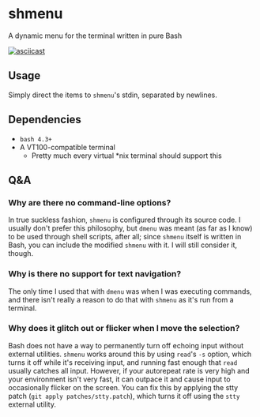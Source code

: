 # shmenu

A dynamic menu for the terminal written in pure Bash

[![asciicast](https://asciinema.org/a/232466.svg)](https://asciinema.org/a/232466)

## Usage

Simply direct the items to `shmenu`'s stdin, separated by newlines.

## Dependencies

- `bash 4.3+`
- A VT100-compatible terminal
	- Pretty much every virtual \*nix terminal should support this

## Q&A

### Why are there no command-line options?

In true suckless fashion, `shmenu` is configured through its source code. I usually don't prefer this philosophy, but `dmenu` was meant (as far as I know) to be used through shell scripts, after all; since `shmenu` itself is written in Bash, you can include the modified `shmenu` with it. I will still consider it, though.

### Why is there no support for text navigation?

The only time I used that with `dmenu` was when I was executing commands, and there isn't really a reason to do that with `shmenu` as it's run from a terminal.

### Why does it glitch out or flicker when I move the selection?

Bash does not have a way to permanently turn off echoing input without external utilities. `shmenu` works around this by using `read`'s `-s` option, which turns it off while it's receiving input, and running fast enough that `read` usually catches all input. However, if your autorepeat rate is very high and your environment isn't very fast, it can outpace it and cause input to occasionally flicker on the screen. You can fix this by applying the stty patch (`git apply patches/stty.patch`), which turns it off using the `stty` external utility.
